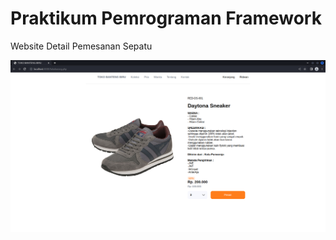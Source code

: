 # Praktikum Pemrograman Framework
Website Detail Pemesanan Sepatu

<img src="https://github.com/R-Hidayatullah/bitseas/blob/main/hasil_dijalankan.png">
